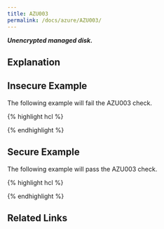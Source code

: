 ```yaml
---
title: AZU003
permalink: /docs/azure/AZU003/
---
```


***Unencrypted managed disk.***

## Explanation





## Insecure Example

The following example will fail the AZU003 check.

{% highlight hcl %}



{% endhighlight %}

## Secure Example

The following example will pass the AZU003 check.

{% highlight hcl %}



{% endhighlight %}

## Related Links


